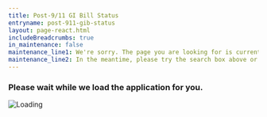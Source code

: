 ```yaml
---
title: Post-9/11 GI Bill Status
entryname: post-911-gib-status
layout: page-react.html
includeBreadcrumbs: true
in_maintenance: false
maintenance_line1: We're sorry. The page you are looking for is currently down while we fix a few things. We will be back up as soon as we can.
maintenance_line2: In the meantime, please try the search box above or one of the options listed below to find more information.
---
```

<div id="main">
  <div class="section">
    <div id="react-root">
      <div class="loading-message">
        <h3>Please wait while we load the application for you.</h3>
        <img src="/img/preloader-primary-darkest.gif" alt="Loading">
      </div>
    </div>
  </div>
</div>
